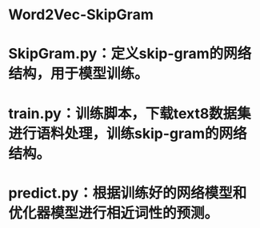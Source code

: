 # Word2Vec-SkipGram
# SkipGram.py：定义skip-gram的网络结构，用于模型训练。
# train.py：训练脚本，下载text8数据集进行语料处理，训练skip-gram的网络结构。
# predict.py：根据训练好的网络模型和优化器模型进行相近词性的预测。
